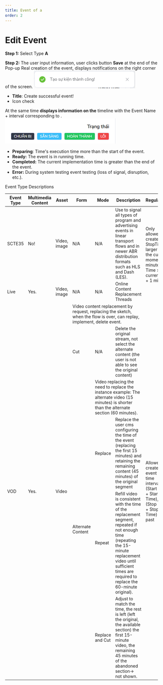 ```yaml
---
title: Event of a
order: 2
---
```


# Edit Event
**Step 1:** Select Type **A**

**Step 2:** The user input information, user clicks button **Save** at the end of the Pop-up Real creation of the event, displays notifications on the right corner of the screen. ![](../../images/Notice_success_create_event.png)

* **Title**: Create successful event!
* Icon check

At the same time **displays information on the** timeline with the Event Name + interval corresponding to . ![](../../images/Status_Event.png)

* **Preparing**: Time's execution time more than the start of the event.
* **Ready:** The event is in running time.
* **Completed:** The current implementation time is greater than the end of the event.
* **Error:** During system testing event testing (loss of signal, disruption, etc.).

 Event Type Descriptions


<table class="tg">
<thead>
  <tr>
    <th class="tg-0pky" style="font-weight:bold" >Event Type</th>
    <th class="tg-0pky" style="font-weight:bold" >Multimedia Content</th>
    <th class="tg-0pky" style="font-weight:bold" >Asset</th>
    <th class="tg-0pky" style="font-weight:bold">Form</th>
    <th class="tg-0pky" style="font-weight:bold">Mode</th>
    <th class="tg-0pky" style="font-weight:bold">Description</th>
    <th class="tg-0pky" style="font-weight:bold">Regulations</th>
  </tr>
</thead>
<tbody>
  <tr>
    <td class="tg-0pky">SCTE35</td>
    <td class="tg-0pky">No!</td>
    <td class="tg-0pky"> Video, image</td>
    <td class="tg-0pky">N/A</td>
    <td class="tg-0pky">N/A</td>
    <td class="tg-0pky">Use to signal all types of program and advertising events in linear transport flows and in newer ABR distribution formats such as HLS and Dash (LES).</td>
    <td class="tg-0pky" rowspan="2" >Only allowed to create with StopTime is larger than the current moment 1 minute Stop Time > current time + 1 minute</td>
  </tr>
  <tr>
    <td class="tg-0pky">Live</td>
    <td class="tg-0pky">Yes.</td>
    <td class="tg-0pky">Video, image</td>
    <td class="tg-0pky">N/A</td>
    <td class="tg-0pky">N/A</td>
    <td class="tg-0pky">Online Content Replacement Threads</td>
  </tr>
  <tr>
    <td class="tg-0pky" rowspan="6">VOD</td>
    <td class="tg-0pky" rowspan="6">Yes.</td>
    <td class="tg-0pky" rowspan="6">Video</td>
    <td class="tg-0pky" colspan="3">Video content replacement by request, replacing the sketch, when the flow is over, can replay, implement, delete event.</td>
    <td class="tg-0pky" rowspan="6">Allowed to create event with time interval (Start Date + Start Time), (Stop date + Stop Time) in the past</td>
  </tr>
  <tr>
    <td class="tg-0pky">Cut</td>
    <td class="tg-0pky">N/A</td>
    <td class="tg-0pky">Delete the original stream, not select the alternate content (the user is not able to see the original content)</td>
  </tr>
  <tr>
    <td class="tg-0pky" rowspan="4">Alternate Content</td>
    <td class="tg-0pky" colspan="2">Video replacing the need to replace the instance example: The alternate video (15 minutes) is shorter than the alternate section (60 minutes).</td>
  </tr>
  <tr>
    <td class="tg-0pky">Replace</td>
    <td class="tg-0pky">Replace the user cms configuring the time of the event (replacing the first 15 minutes) and retaining the remaining content (45 minutes) of the original segment</td>
  </tr>
  <tr>
    <td class="tg-0pky">Repeat</td>
    <td class="tg-0pky">Refill video is consistent with the time of the replacement segment, repeated if not enough time (repeating the 15-minute replacement video until sufficient times are required to replace the 60-minute original).</td>
  </tr>
  <tr>
    <td class="tg-0pky">Replace and Cut</td>
    <td class="tg-0pky">Adjust to match the time, the rest is left (left the original, the available section) the first 15-minute video, the remaining 45 minutes of the abandoned section-> not shown.</td>
  </tr>
</tbody>
</table>

